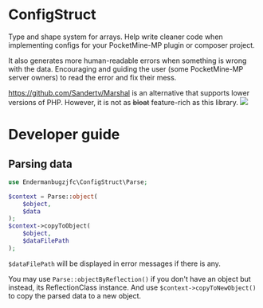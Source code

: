 # ConfigStruct

Type and shape system for arrays. Help write cleaner code when implementing configs for your PocketMine-MP plugin or
composer project.

It also generates more human-readable errors when something is wrong with the data. Encouraging and guiding the user (some PocketMine-MP server owners) to read the error and fix their mess.

https://github.com/Sandertv/Marshal is an alternative that supports lower versions of PHP. However, it is not as ~~bloat~~ feature-rich as this library.
![](https://i.imgflip.com/67yyc9.jpg)
# Developer guide
## Parsing data
```php
use Endermanbugzjfc\ConfigStruct\Parse;

$context = Parse::object(
	$object,
	$data
);
$context->copyToObject(
	$object,
	$dataFilePath
);
```
`$dataFilePath` will be displayed in error messages if there is any.

You may use `Parse::objectByReflection()` if you don't have an object but instead, its ReflectionClass instance. And use `$context->copyToNewObject()` to copy the parsed data to a new object.